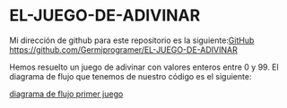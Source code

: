 # EL-JUEGO-DE-ADIVINAR
Mi dirección de github para este repositorio es la siguiente:[GitHub](https://github.com/Germiprogramer/EL-JUEGO-DE-ADIVINAR)
https://github.com/Germiprogramer/EL-JUEGO-DE-ADIVINAR

Hemos resuelto un juego de adivinar con valores enteros entre 0 y 99.
El diagrama de flujo que tenemos de nuestro código es el siguiente:

[diagrama de flujo primer juego](/Germiprogramer/EL-JUEGO-DE-ADIVINAR/figma_primer_juego.jpg)

